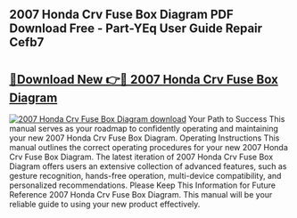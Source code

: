 ## 2007 Honda Crv Fuse Box Diagram PDF Download Free - Part-YEq User Guide Repair Cefb7

# <h2><a href="http://dfo49zv.blite.top/?on=2007+Honda+Crv+Fuse+Box+Diagram">🔗Download New 👉🔴 2007 Honda Crv Fuse Box Diagram</a></h2>

[![2007 Honda Crv Fuse Box Diagram download](https://i.imgur.com/lujVjoI.png)](http://dfo49zv.blite.top/?on=2007+Honda+Crv+Fuse+Box+Diagram)
Your Path to Success This manual serves as your roadmap to confidently operating and maintaining your new 2007 Honda Crv Fuse Box Diagram. Operating Instructions This manual outlines the correct operating procedures for your new 2007 Honda Crv Fuse Box Diagram. The latest iteration of 2007 Honda Crv Fuse Box Diagram offers users an extensive collection of advanced features, such as gesture recognition, hands-free operation, multi-device compatibility, and personalized recommendations. Please Keep This Information for Future Reference 2007 Honda Crv Fuse Box Diagram. This manual will be your reliable guide to using your new product effectively.
